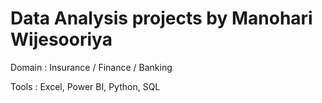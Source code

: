 # Data Analysis projects by Manohari Wijesooriya
Domain : Insurance / Finance / Banking

Tools  : Excel, Power BI, Python, SQL
